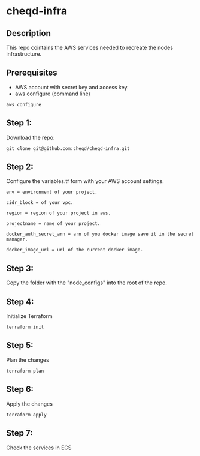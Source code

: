 # cheqd-infra

## Description

This repo cointains the AWS services needed to recreate the nodes infrastructure.

## Prerequisites

- AWS account with secret key and access key.
- aws configure (command line)

```
aws configure
 ```

## Step 1:

Download the repo:
 ```
git clone git@github.com:cheqd/cheqd-infra.git
 ```

## Step 2:

Configure the variables.tf form with your AWS account settings.

```
env = environment of your project.

cidr_block = of your vpc.

region = region of your project in aws.

projectname = name of your project.

docker_auth_secret_arn = arn of you docker image save it in the secret manager.

docker_image_url = url of the current docker image.
```

## Step 3:

Copy the folder with the "node_configs" into the root of the repo.

## Step 4:

Initialize Terraform
```
terraform init
 ```

## Step 5:

Plan the changes
```
terraform plan
 ```

## Step 6:

Apply the changes
```
terraform apply
 ```

## Step 7:

Check the services in ECS
